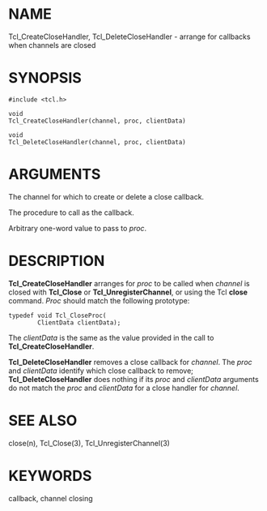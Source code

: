 # NAME

Tcl_CreateCloseHandler, Tcl_DeleteCloseHandler - arrange for callbacks
when channels are closed

# SYNOPSIS

    #include <tcl.h>

    void
    Tcl_CreateCloseHandler(channel, proc, clientData)

    void
    Tcl_DeleteCloseHandler(channel, proc, clientData)

# ARGUMENTS

The channel for which to create or delete a close callback.

The procedure to call as the callback.

Arbitrary one-word value to pass to *proc*.

# DESCRIPTION

**Tcl_CreateCloseHandler** arranges for *proc* to be called when
*channel* is closed with **Tcl_Close** or **Tcl_UnregisterChannel**, or
using the Tcl **close** command. *Proc* should match the following
prototype:

    typedef void Tcl_CloseProc(
            ClientData clientData);

The *clientData* is the same as the value provided in the call to
**Tcl_CreateCloseHandler**.

**Tcl_DeleteCloseHandler** removes a close callback for *channel*. The
*proc* and *clientData* identify which close callback to remove;
**Tcl_DeleteCloseHandler** does nothing if its *proc* and *clientData*
arguments do not match the *proc* and *clientData* for a close handler
for *channel*.

# SEE ALSO

close(n), Tcl_Close(3), Tcl_UnregisterChannel(3)

# KEYWORDS

callback, channel closing
